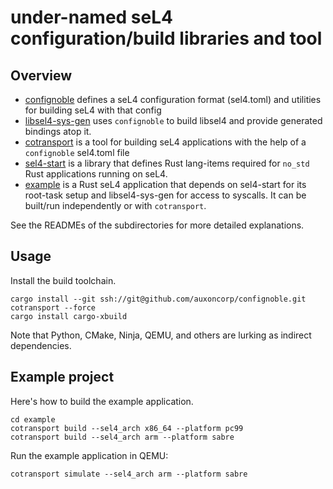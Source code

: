 # under-named seL4 configuration/build libraries and tool

## Overview
* [confignoble](confignoble) defines a seL4 configuration format (sel4.toml) and utilities for building seL4 with that config
* [libsel4-sys-gen](libsel4-sys-gen) uses `confignoble` to build libsel4 and provide generated bindings atop it.
* [cotransport](cotransport) is a tool for building seL4 applications with the help of a `confignoble` sel4.toml file
* [sel4-start](sel4-start) is a library that defines Rust lang-items required for `no_std` Rust applications running on seL4.
* [example](example) is a Rust seL4 application that depends on sel4-start for its root-task setup and libsel4-sys-gen for access to syscalls. It can be built/run independently or with `cotransport`.

See the READMEs of the subdirectories for more detailed explanations.

## Usage

Install the build toolchain.

```
cargo install --git ssh://git@github.com/auxoncorp/confignoble.git cotransport --force
cargo install cargo-xbuild
```

Note that Python, CMake, Ninja, QEMU, and others are lurking as indirect dependencies.


## Example project

Here's how to build the example application.
```
cd example
cotransport build --sel4_arch x86_64 --platform pc99
cotransport build --sel4_arch arm --platform sabre
```

Run the example application in QEMU:

```
cotransport simulate --sel4_arch arm --platform sabre
```

